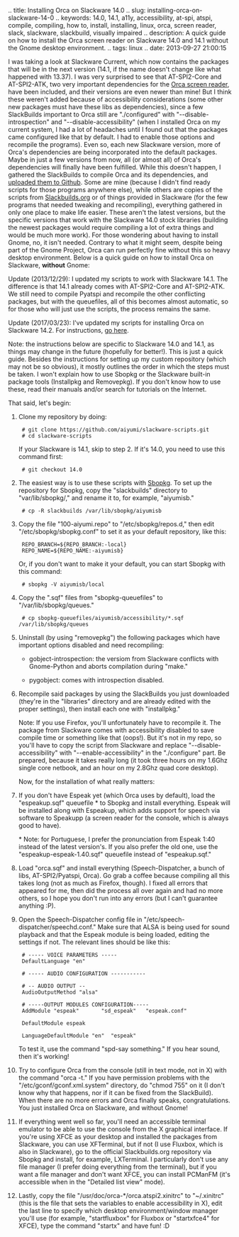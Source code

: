 .. title: Installing Orca on Slackware 14.0
.. slug: installing-orca-on-slackware-14-0
.. keywords: 14.0, 14.1, a11y, accessibility, at-spi, atspi, compile, compiling, how to, install, installing, linux, orca, screen reader, slack, slackware, slackbuild, visually impaired
.. description: A quick guide on how to install the Orca screen reader on Slackware 14.0 and 14.1 without the Gnome desktop environment.
.. tags: linux
.. date: 2013-09-27 21:00:15

I was taking a look at Slackware Current, which now contains the packages that will be in the next version (14.1, if the name doesn't change like what happened with 13.37). I was very surprised to see that AT-SPI2-Core and AT-SPI2-ATK, two very important dependencies for the [Orca screen reader][orcahp], have been included, and their versions are even newer than mine! But I think these weren't added because of accessibility considerations (some other new packages must have these libs as dependencies), since a few SlackBuilds important to Orca still are "./configured" with "--disable-introspection" and "--disable-accessibility" (when I installed Orca on my current system, I had a lot of headaches until I found out that the packages came configured like that by default. I had to enable those options and recompile the programs). Even so, each new Slackware version, more of Orca's dependencies are being incorporated into the default packages. Maybe in just a few versions from now, all (or almost all) of Orca's dependencies will finally have been fulfilled. While this doesn't happen, I gathered the SlackBuilds to compile Orca and its dependencies, and [uploaded them to Github][slackbuilds]. Some are mine (because I didn't find ready scripts for those programs anywhere else), while others are copies of the scripts from [Slackbuilds.org][sbohp] or of things provided in Slackware (for the few programs that needed tweaking and recompiling), everything gathered in only one place to make life easier. These aren't the latest versions, but the specific versions that work with the Slackware 14.0 stock libraries (building the newest packages would require compiling a lot of extra things and would be much more work). For those wondering about having to install Gnome, no, it isn't needed. Contrary to what it might seem, despite being part of the Gnome Project, Orca can run perfectly fine without this so heavy desktop environment. Below is a quick guide on how to install Orca on Slackware, **without** Gnome: <!--teaser_end-->

Update (2013/12/29): I updated my scripts to work with Slackware 14.1. The difference is that 14.1 already comes with AT-SPI2-Core and AT-SPI2-ATK. We still need to compile Pyatspi and recompile the other conflicting packages, but with the queuefiles, all of this becomes almost automatic, so for those who will just use the scripts, the process remains the same.

Update (2017/03/23): I've updated my scripts for installing Orca on Slackware 14.2. For instructions, [go here](/en/blog/installing-orca-on-slackware-14.2).

Note: the instructions below are specific to Slackware 14.0 and 14.1, as things may change in the future (hopefully for better!). This is just a quick guide. Besides the instructions for setting up my custom repository (which may not be so obvious), it mostly outlines the order in which the steps must be taken. I won't explain how to use Sbopkg or the Slackware built-in package tools (Installpkg and Removepkg). If you don't know how to use these, read their manuals and/or search for tutorials on the Internet.

That said, let's begin:

1. Clone my repository by doing:

        # git clone https://github.com/aiyumi/slackware-scripts.git
        # cd slackware-scripts

    If your Slackware is 14.1, skip to step 2. If it's 14.0, you need to use this command first:

        # git checkout 14.0

2. The easiest way is to use these scripts with [Sbopkg][sbopkghp]. To set up the repository for Sbopkg, copy the "slackbuilds" directory to "var/lib/sbopkg/," and rename it to, for example, "aiyumisb."

        # cp -R slackbuilds /var/lib/sbopkg/aiyumisb

3. Copy the file "100-aiyumi.repo" to "/etc/sbopkg/repos.d," then edit "/etc/sbopkg/sbopkg.conf" to set it as your default repository, like this:

        REPO_BRANCH=${REPO_BRANCH:-local}
        REPO_NAME=${REPO_NAME:-aiyumisb}

    Or, if you don't want to make it your default, you can start Sbopkg with this command:

        # sbopkg -V aiyumisb/local

4. Copy the ".sqf" files from "sbopkg-queuefiles" to "/var/lib/sbopkg/queues."

        # cp sbopkg-queuefiles/aiyumisb/accessibility/*.sqf /var/lib/sbopkg/queues

5. Uninstall (by using "removepkg") the following packages which have important options disabled and need recompiling:

    * gobject-introspection: the versiom from Slackware conflicts with Gnome-Python and aborts compilation during "make."

    * pygobject: comes with introspection disabled.

6. Recompile said packages by using the SlackBuilds you just downloaded (they're in the "libraries" directory and are already edited with the proper settings), then install each one with "installpkg."

    Note: If you use Firefox, you'll unfortunately have to recompile it. The package from Slackware comes with accessibility disabled to save compile time or something like that (oops!). But it's not in my repo, so you'll have to copy the script from Slackware and replace "--disable-accessibility" with "--enable-accessibility" in the "./configure" part. Be prepared, because it takes really long (it took three hours on my 1.6Ghz single core netbook, and an hour on my 2.8Ghz quad core desktop).

    Now, for the installation of what really matters:

7. If you don't have Espeak yet (which Orca uses by default), load the "espeakup.sqf" queuefile \* to Sbopkg and install everything. Espeak will be installed along with Espeakup, which adds support for speech via software to Speakupp (a screen reader for the console, which is always good to have).

    \* Note: for Portuguese, I prefer the pronunciation from Espeak 1:40 instead of the latest version's. If you also prefer the old one, use the "espeakup-espeak-1.40.sqf" queuefile instead of "espeakup.sqf."

8. Load "orca.sqf" and install everything (Speech-Dispatcher, a bunch of libs, AT-SPI2/Pyatspi, Orca). Go grab a coffee because compiling all this takes long (not as much as Firefox, though). I fixed all errors that appeared for me, then did the process all over again and had no more others, so I hope you don't run into any errors (but I can't guarantee anything :P).

9. Open the Speech-Dispatcher config file in "/etc/speech-dispatcher/speechd.conf." Make sure that ALSA is being used for sound playback and that the Espeak module is being loaded, editing the settings if not. The relevant lines should be like this:

        # ----- VOICE PARAMETERS -----
        DefaultLanguage "en"

        # ----- AUDIO CONFIGURATION -----------

        # -- AUDIO OUTPUT --
        AudioOutputMethod "alsa"

        # -----OUTPUT MODULES CONFIGURATION-----
        AddModule "espeak"       "sd_espeak"   "espeak.conf"

        DefaultModule espeak

        LanguageDefaultModule "en"  "espeak"

    To test it, use the command "spd-say something." If you hear sound, then it's working!

10. Try to configure Orca from the console (still in text mode, not in X) with the command "orca -t." If you have permission problems with the "/etc/gconf/gconf.xml.system" directory, do "chmod 755" on it (I don't know why that happens, nor if it can be fixed from the SlackBuild). When there are no more errors and Orca finally speaks, congratulations. You just installed Orca on Slackware, and without Gnome!

11. If everything went well so far, you'll need an accessible terminal emulator to be able to use the console from the X graphical interface. If you're using XFCE as your desktop and installed the packages from Slackware, you can use XFTerminal, but if not (I use Fluxbox, which is also in Slackware), go to the official Slackbuilds.org repository via Sbopkg and install, for example, LXTerminal. I particularly don't use any file manager (I prefer doing everything from the terminal), but if you want a file manager and don't want XFCE, you can install PCManFM (it's accessible when in the "Detailed list view" mode).

12. Lastly, copy the file "/usr/doc/orca-*/orca.atspi2.xinitrc" to "~/.xinitrc" (this is the file that sets the variables to enable accessibility in X), edit the last line to specify which desktop environment/window manager you'll use (for example, "startfluxbox" for Fluxbox or "startxfce4" for XFCE), type the command "startx" and have fun! :D

[orcahp]: https://live.gnome.org/Orca
[slackbuilds]: https://github.com/aiyumi/slackware-scripts
[sbohp]: http://www.slackbuilds.org/
[sbopkghp]: http://sbopkg.org/
